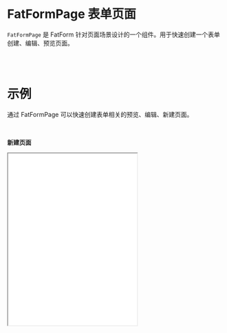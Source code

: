 # FatFormPage 表单页面

`FatFormPage` 是 FatForm 针对页面场景设计的一个组件。用于快速创建一个表单创建、编辑、预览页面。

<br>
<br>

# 示例

通过 FatFormPage 可以快速创建表单相关的预览、编辑、新建页面。

<br>

**新建页面**

<iframe class="demo-frame" style="height: 400px" src="./page.demo.html" />

<br>
<br>

**编辑页面**

<iframe class="demo-frame" style="height: 400px" src="./page.demo.html?id=xxx" />

<br>
<br>

**详情页面**

<iframe class="demo-frame" style="height: 280px" src="./page.demo.html?id=xxx&type=detail" />

<br>

::: details 查看代码

<<< @/fat-form-layout/Page.tsx

:::

<br>
<br>
<br>
<br>

## 自定义布局

`FatFormPage` 默认使用的是惟客云的页面布局，我们也支持自定义布局。

布局协议如下:

<br>
<br>

```tsx
// 返回 JSX Node
export type FatFormPageLayout = (renders: {
  class?: ClassValue;
  style?: StyleValue;

  form?: Ref<FatFormMethods<any> | undefined>;

  /**
   * 渲染标题
   */
  renderTitle: () => any;

  /**
   * 渲染额外内容
   */
  renderExtra: () => any;

  /**
   * 渲染表单主体
   */
  renderForm: () => any;

  /**
   * 渲染提交按钮, 禁用时为空
   */
  renderSubmitter?: () => any;

  /**
   * 布局自定义参数
   */
  layoutProps: any;
}) => any;
```

<br>

默认实现：

```tsx
const DefaultLayout: FatFormPageLayout = ctx => {
  return (
    <div class={['fat-form-page', ctx.class]} style={ctx.style}>
      <FatHeader
        {...ctx.layoutProps}
        v-slots={{
          title: ctx.renderTitle(),
          extra: ctx.renderExtra(),
        }}
      >
        {ctx.renderForm()}
        {!!ctx.renderSubmitter && <FatFloatFooter>{ctx.renderSubmitter()}</FatFloatFooter>}
      </FatHeader>
    </div>
  );
};
```

<br>
<br>

::: tip

也可以通过 `FatConfigurableProvider` 全局配置

:::

<br>
<br>
<br>

## API

<br>
<br>
<br>

![](./images/fat-form-page.png)

<br>
